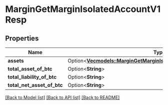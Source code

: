 # MarginGetMarginIsolatedAccountV1Resp

## Properties

Name | Type | Description | Notes
------------ | ------------- | ------------- | -------------
**assets** | Option<[**Vec<models::MarginGetMarginIsolatedAccountV1RespAssetsInner>**](MarginGetMarginIsolatedAccountV1Resp_assets_inner.md)> |  | [optional]
**total_asset_of_btc** | Option<**String**> |  | [optional]
**total_liability_of_btc** | Option<**String**> |  | [optional]
**total_net_asset_of_btc** | Option<**String**> |  | [optional]

[[Back to Model list]](../README.md#documentation-for-models) [[Back to API list]](../README.md#documentation-for-api-endpoints) [[Back to README]](../README.md)


